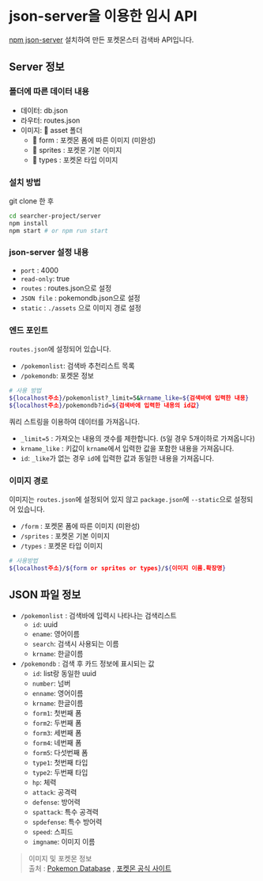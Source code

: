 # json-server을 이용한 임시 API

[npm json-server](https://www.npmjs.com/package/json-server) 설치하여 만든 포켓몬스터 검색바 API입니다.

##  Server 정보

### 폴더에 따른 데이터 내용

- 데이터: db.json
- 라우터: routes.json
- 이미지:  📂 asset 폴더
  - 📂 form : 포켓몬 폼에 따른 이미지 (미완성)
  - 📂 sprites : 포켓몬 기본 이미지
  - 📂 types : 포켓몬 타입 이미지

### 설치 방법

git clone 한 후

```bash
cd searcher-project/server
npm install
npm start # or npm run start
```
### json-server 설정 내용
- `port` : 4000
- `read-only`: true
- `routes` : routes.json으로 설정
- `JSON file` : pokemondb.json으로 설정
- `static` : `./assets` 으로 이미지 경로 설정  

### 엔드 포인트
`routes.json`에 설정되어 있습니다.
- `/pokemonlist`: 검색바 추천리스트 목록
- `/pokemondb`: 포켓몬 정보

```bash
# 사용 방법
${localhost주소}/pokemonlist?_limit=5&krname_like=${검색바에 입력한 내용}
${localhost주소}/pokemondb?id=${검색바에 입력한 내용의 id값}
```
쿼리 스트링을 이용하여 데이터를 가져옵니다.
- `_limit=5` : 가져오는 내용의 갯수를 제한합니다. (`5`일 경우 5개이하로 가져옵니다)
- `krname_like` : 키값이 `krname`에서 입력한 값을 포함한 내용을 가져옵니다.
- `id`: `_like`가 없는 경우 `id`에 입력한 값과 동일한 내용을 가져옵니다.


### 이미지 경로
이미지는 `routes.json`에 설정되어 있지 않고 `package.json`에 `--static`으로 설정되어 있습니다.
- `/form` : 포켓몬 폼에 따른 이미지 (미완성)
- `/sprites` : 포켓몬 기본 이미지
- `/types` : 포켓몬 타입 이미지
```bash
# 사용방법
${localhost주소}/${form or sprites or types}/${이미지 이름.확장명}
```

## JSON 파일 정보

- `/pokemonlist` : 검색바에 입력시 나타나는 검색리스트
  - `id`: uuid
  - `ename`: 영어이름
  - `search`: 검색시 사용되는 이름
  - `krname`: 한글이름
- `/pokemondb` : 검색 후 카드 정보에 표시되는 값
  - `id`: list랑 동일한 uuid
  - `number`: 넘버
  - `enname`: 영어이름
  - `krname`: 한글이름
  - `form1`: 첫번째 폼
  - `form2`: 두번째 폼
  - `form3`: 세번째 폼
  - `form4`: 네번째 폼
  - `form5`: 다섯번째 폼
  - `type1`: 첫번째 타입
  - `type2`: 두번째 타입
  - `hp`: 체력
  - `attack`: 공격력
  - `defense`: 방어력
  - `spattack`: 특수 공격력
  - `spdefense`: 특수 방어력
  - `speed`: 스피드
  - `imgname`: 이미지 이름

> 이미지 및 포켓몬 정보  
> 출처 : [Pokemon Database](https://pokemondb.net/) , [포켓몬 공식 사이트](https://pokemonkorea.co.kr/pokedex)
